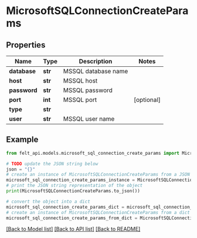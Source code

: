 # MicrosoftSQLConnectionCreateParams


## Properties

Name | Type | Description | Notes
------------ | ------------- | ------------- | -------------
**database** | **str** | MSSQL database name | 
**host** | **str** | MSSQL host | 
**password** | **str** | MSSQL password | 
**port** | **int** | MSSQL port | [optional] 
**type** | **str** |  | 
**user** | **str** | MSSQL user name | 

## Example

```python
from felt_api.models.microsoft_sql_connection_create_params import MicrosoftSQLConnectionCreateParams

# TODO update the JSON string below
json = "{}"
# create an instance of MicrosoftSQLConnectionCreateParams from a JSON string
microsoft_sql_connection_create_params_instance = MicrosoftSQLConnectionCreateParams.from_json(json)
# print the JSON string representation of the object
print(MicrosoftSQLConnectionCreateParams.to_json())

# convert the object into a dict
microsoft_sql_connection_create_params_dict = microsoft_sql_connection_create_params_instance.to_dict()
# create an instance of MicrosoftSQLConnectionCreateParams from a dict
microsoft_sql_connection_create_params_from_dict = MicrosoftSQLConnectionCreateParams.from_dict(microsoft_sql_connection_create_params_dict)
```
[[Back to Model list]](../README.md#documentation-for-models) [[Back to API list]](../README.md#documentation-for-api-endpoints) [[Back to README]](../README.md)


